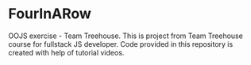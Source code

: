 # FourInARow
 OOJS exercise - Team Treehouse.
This is project from Team Treehouse course for fullstack JS developer. 
Code provided in this repository is created with help of tutorial videos.
